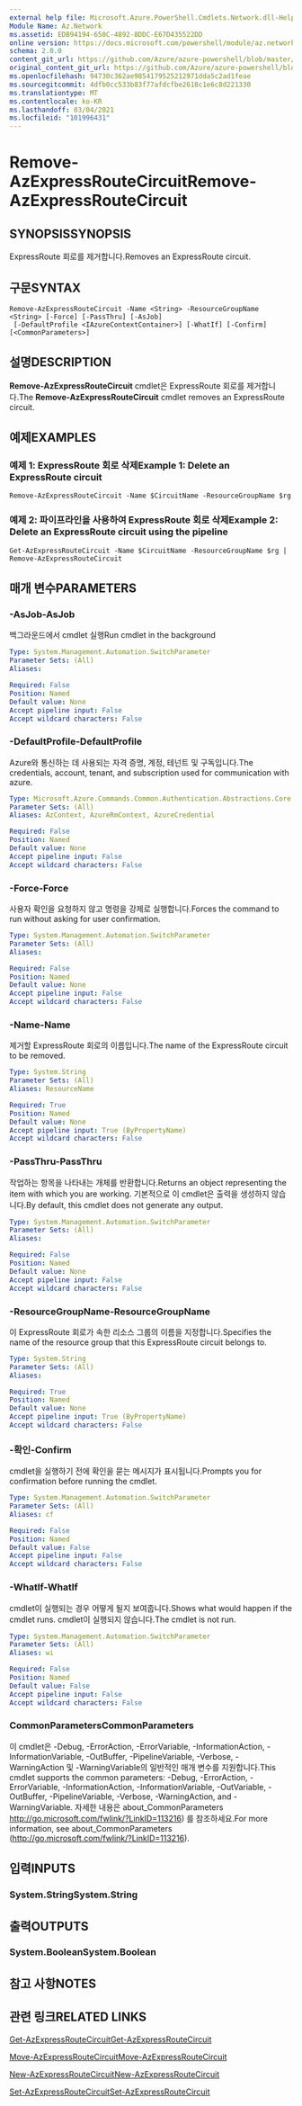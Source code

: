 ```yaml
---
external help file: Microsoft.Azure.PowerShell.Cmdlets.Network.dll-Help.xml
Module Name: Az.Network
ms.assetid: EDB94194-650C-4892-8DDC-E67D435522DD
online version: https://docs.microsoft.com/powershell/module/az.network/remove-azexpressroutecircuit
schema: 2.0.0
content_git_url: https://github.com/Azure/azure-powershell/blob/master/src/Network/Network/help/Remove-AzExpressRouteCircuit.md
original_content_git_url: https://github.com/Azure/azure-powershell/blob/master/src/Network/Network/help/Remove-AzExpressRouteCircuit.md
ms.openlocfilehash: 94730c362ae9854179525212971dda5c2ad1feae
ms.sourcegitcommit: 4dfb0cc533b83f77afdcfbe2618c1e6c8d221330
ms.translationtype: MT
ms.contentlocale: ko-KR
ms.lasthandoff: 03/04/2021
ms.locfileid: "101996431"
---
```

# <span data-ttu-id="4bf35-101">Remove-AzExpressRouteCircuit</span><span class="sxs-lookup"><span data-stu-id="4bf35-101">Remove-AzExpressRouteCircuit</span></span>

## <span data-ttu-id="4bf35-102">SYNOPSIS</span><span class="sxs-lookup"><span data-stu-id="4bf35-102">SYNOPSIS</span></span>
<span data-ttu-id="4bf35-103">ExpressRoute 회로를 제거합니다.</span><span class="sxs-lookup"><span data-stu-id="4bf35-103">Removes an ExpressRoute circuit.</span></span>

## <span data-ttu-id="4bf35-104">구문</span><span class="sxs-lookup"><span data-stu-id="4bf35-104">SYNTAX</span></span>

```
Remove-AzExpressRouteCircuit -Name <String> -ResourceGroupName <String> [-Force] [-PassThru] [-AsJob]
 [-DefaultProfile <IAzureContextContainer>] [-WhatIf] [-Confirm] [<CommonParameters>]
```

## <span data-ttu-id="4bf35-105">설명</span><span class="sxs-lookup"><span data-stu-id="4bf35-105">DESCRIPTION</span></span>
<span data-ttu-id="4bf35-106">**Remove-AzExpressRouteCircuit** cmdlet은 ExpressRoute 회로를 제거합니다.</span><span class="sxs-lookup"><span data-stu-id="4bf35-106">The **Remove-AzExpressRouteCircuit** cmdlet removes an ExpressRoute circuit.</span></span>

## <span data-ttu-id="4bf35-107">예제</span><span class="sxs-lookup"><span data-stu-id="4bf35-107">EXAMPLES</span></span>

### <span data-ttu-id="4bf35-108">예제 1: ExpressRoute 회로 삭제</span><span class="sxs-lookup"><span data-stu-id="4bf35-108">Example 1: Delete an ExpressRoute circuit</span></span>
```
Remove-AzExpressRouteCircuit -Name $CircuitName -ResourceGroupName $rg
```

### <span data-ttu-id="4bf35-109">예제 2: 파이프라인을 사용하여 ExpressRoute 회로 삭제</span><span class="sxs-lookup"><span data-stu-id="4bf35-109">Example 2: Delete an ExpressRoute circuit using the pipeline</span></span>
```
Get-AzExpressRouteCircuit -Name $CircuitName -ResourceGroupName $rg | Remove-AzExpressRouteCircuit
```

## <span data-ttu-id="4bf35-110">매개 변수</span><span class="sxs-lookup"><span data-stu-id="4bf35-110">PARAMETERS</span></span>

### <span data-ttu-id="4bf35-111">-AsJob</span><span class="sxs-lookup"><span data-stu-id="4bf35-111">-AsJob</span></span>
<span data-ttu-id="4bf35-112">백그라운드에서 cmdlet 실행</span><span class="sxs-lookup"><span data-stu-id="4bf35-112">Run cmdlet in the background</span></span>

```yaml
Type: System.Management.Automation.SwitchParameter
Parameter Sets: (All)
Aliases:

Required: False
Position: Named
Default value: None
Accept pipeline input: False
Accept wildcard characters: False
```

### <span data-ttu-id="4bf35-113">-DefaultProfile</span><span class="sxs-lookup"><span data-stu-id="4bf35-113">-DefaultProfile</span></span>
<span data-ttu-id="4bf35-114">Azure와 통신하는 데 사용되는 자격 증명, 계정, 테넌트 및 구독입니다.</span><span class="sxs-lookup"><span data-stu-id="4bf35-114">The credentials, account, tenant, and subscription used for communication with azure.</span></span>

```yaml
Type: Microsoft.Azure.Commands.Common.Authentication.Abstractions.Core.IAzureContextContainer
Parameter Sets: (All)
Aliases: AzContext, AzureRmContext, AzureCredential

Required: False
Position: Named
Default value: None
Accept pipeline input: False
Accept wildcard characters: False
```

### <span data-ttu-id="4bf35-115">-Force</span><span class="sxs-lookup"><span data-stu-id="4bf35-115">-Force</span></span>
<span data-ttu-id="4bf35-116">사용자 확인을 요청하지 않고 명령을 강제로 실행합니다.</span><span class="sxs-lookup"><span data-stu-id="4bf35-116">Forces the command to run without asking for user confirmation.</span></span>

```yaml
Type: System.Management.Automation.SwitchParameter
Parameter Sets: (All)
Aliases:

Required: False
Position: Named
Default value: None
Accept pipeline input: False
Accept wildcard characters: False
```

### <span data-ttu-id="4bf35-117">-Name</span><span class="sxs-lookup"><span data-stu-id="4bf35-117">-Name</span></span>
<span data-ttu-id="4bf35-118">제거할 ExpressRoute 회로의 이름입니다.</span><span class="sxs-lookup"><span data-stu-id="4bf35-118">The name of the ExpressRoute circuit to be removed.</span></span>

```yaml
Type: System.String
Parameter Sets: (All)
Aliases: ResourceName

Required: True
Position: Named
Default value: None
Accept pipeline input: True (ByPropertyName)
Accept wildcard characters: False
```

### <span data-ttu-id="4bf35-119">-PassThru</span><span class="sxs-lookup"><span data-stu-id="4bf35-119">-PassThru</span></span>
<span data-ttu-id="4bf35-120">작업하는 항목을 나타내는 개체를 반환합니다.</span><span class="sxs-lookup"><span data-stu-id="4bf35-120">Returns an object representing the item with which you are working.</span></span> <span data-ttu-id="4bf35-121">기본적으로 이 cmdlet은 출력을 생성하지 않습니다.</span><span class="sxs-lookup"><span data-stu-id="4bf35-121">By default, this cmdlet does not generate any output.</span></span>

```yaml
Type: System.Management.Automation.SwitchParameter
Parameter Sets: (All)
Aliases:

Required: False
Position: Named
Default value: None
Accept pipeline input: False
Accept wildcard characters: False
```

### <span data-ttu-id="4bf35-122">-ResourceGroupName</span><span class="sxs-lookup"><span data-stu-id="4bf35-122">-ResourceGroupName</span></span>
<span data-ttu-id="4bf35-123">이 ExpressRoute 회로가 속한 리소스 그룹의 이름을 지정합니다.</span><span class="sxs-lookup"><span data-stu-id="4bf35-123">Specifies the name of the resource group that this ExpressRoute circuit belongs to.</span></span>

```yaml
Type: System.String
Parameter Sets: (All)
Aliases:

Required: True
Position: Named
Default value: None
Accept pipeline input: True (ByPropertyName)
Accept wildcard characters: False
```

### <span data-ttu-id="4bf35-124">-확인</span><span class="sxs-lookup"><span data-stu-id="4bf35-124">-Confirm</span></span>
<span data-ttu-id="4bf35-125">cmdlet을 실행하기 전에 확인을 묻는 메시지가 표시됩니다.</span><span class="sxs-lookup"><span data-stu-id="4bf35-125">Prompts you for confirmation before running the cmdlet.</span></span>

```yaml
Type: System.Management.Automation.SwitchParameter
Parameter Sets: (All)
Aliases: cf

Required: False
Position: Named
Default value: False
Accept pipeline input: False
Accept wildcard characters: False
```

### <span data-ttu-id="4bf35-126">-WhatIf</span><span class="sxs-lookup"><span data-stu-id="4bf35-126">-WhatIf</span></span>
<span data-ttu-id="4bf35-127">cmdlet이 실행되는 경우 어떻게 될지 보여줍니다.</span><span class="sxs-lookup"><span data-stu-id="4bf35-127">Shows what would happen if the cmdlet runs.</span></span>
<span data-ttu-id="4bf35-128">cmdlet이 실행되지 않습니다.</span><span class="sxs-lookup"><span data-stu-id="4bf35-128">The cmdlet is not run.</span></span>

```yaml
Type: System.Management.Automation.SwitchParameter
Parameter Sets: (All)
Aliases: wi

Required: False
Position: Named
Default value: False
Accept pipeline input: False
Accept wildcard characters: False
```

### <span data-ttu-id="4bf35-129">CommonParameters</span><span class="sxs-lookup"><span data-stu-id="4bf35-129">CommonParameters</span></span>
<span data-ttu-id="4bf35-130">이 cmdlet은 -Debug, -ErrorAction, -ErrorVariable, -InformationAction, -InformationVariable, -OutBuffer, -PipelineVariable, -Verbose, -WarningAction 및 -WarningVariable의 일반적인 매개 변수를 지원합니다.</span><span class="sxs-lookup"><span data-stu-id="4bf35-130">This cmdlet supports the common parameters: -Debug, -ErrorAction, -ErrorVariable, -InformationAction, -InformationVariable, -OutVariable, -OutBuffer, -PipelineVariable, -Verbose, -WarningAction, and -WarningVariable.</span></span> <span data-ttu-id="4bf35-131">자세한 내용은 about_CommonParameters http://go.microsoft.com/fwlink/?LinkID=113216) 를 참조하세요.</span><span class="sxs-lookup"><span data-stu-id="4bf35-131">For more information, see about_CommonParameters (http://go.microsoft.com/fwlink/?LinkID=113216).</span></span>

## <span data-ttu-id="4bf35-132">입력</span><span class="sxs-lookup"><span data-stu-id="4bf35-132">INPUTS</span></span>

### <span data-ttu-id="4bf35-133">System.String</span><span class="sxs-lookup"><span data-stu-id="4bf35-133">System.String</span></span>

## <span data-ttu-id="4bf35-134">출력</span><span class="sxs-lookup"><span data-stu-id="4bf35-134">OUTPUTS</span></span>

### <span data-ttu-id="4bf35-135">System.Boolean</span><span class="sxs-lookup"><span data-stu-id="4bf35-135">System.Boolean</span></span>

## <span data-ttu-id="4bf35-136">참고 사항</span><span class="sxs-lookup"><span data-stu-id="4bf35-136">NOTES</span></span>

## <span data-ttu-id="4bf35-137">관련 링크</span><span class="sxs-lookup"><span data-stu-id="4bf35-137">RELATED LINKS</span></span>

[<span data-ttu-id="4bf35-138">Get-AzExpressRouteCircuit</span><span class="sxs-lookup"><span data-stu-id="4bf35-138">Get-AzExpressRouteCircuit</span></span>](Get-AzExpressRouteCircuit.md)

[<span data-ttu-id="4bf35-139">Move-AzExpressRouteCircuit</span><span class="sxs-lookup"><span data-stu-id="4bf35-139">Move-AzExpressRouteCircuit</span></span>](Move-AzExpressRouteCircuit.md)

[<span data-ttu-id="4bf35-140">New-AzExpressRouteCircuit</span><span class="sxs-lookup"><span data-stu-id="4bf35-140">New-AzExpressRouteCircuit</span></span>](New-AzExpressRouteCircuit.md)

[<span data-ttu-id="4bf35-141">Set-AzExpressRouteCircuit</span><span class="sxs-lookup"><span data-stu-id="4bf35-141">Set-AzExpressRouteCircuit</span></span>](Set-AzExpressRouteCircuit.md)
